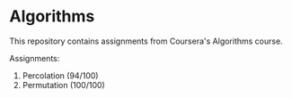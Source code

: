 # Algorithms

This repository contains assignments from Coursera's Algorithms course.

Assignments:

1. Percolation (94/100)
2. Permutation (100/100)